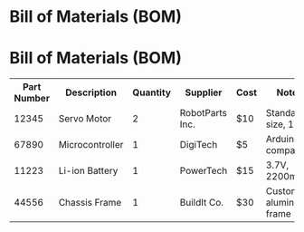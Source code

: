 # Bill of Materials (BOM)

# Bill of Materials (BOM)

<table>
  <tr>
    <th>Part Number</th>
    <th>Description</th>
    <th>Quantity</th>
    <th>Supplier</th>
    <th>Cost</th>
    <th>Notes</th>
  </tr>
  <tr>
    <td>12345</td>
    <td>Servo Motor</td>
    <td>2</td>
    <td>RobotParts Inc.</td>
    <td>$10</td>
    <td>Standard size, 12V</td>
  </tr>
  <tr>
    <td>67890</td>
    <td>Microcontroller</td>
    <td>1</td>
    <td>DigiTech</td>
    <td>$5</td>
    <td>Arduino compatible</td>
  </tr>
  <tr>
    <td>11223</td>
    <td>Li-ion Battery</td>
    <td>1</td>
    <td>PowerTech</td>
    <td>$15</td>
    <td>3.7V, 2200mAh</td>
  </tr>
  <tr>
    <td>44556</td>
    <td>Chassis Frame</td>
    <td>1</td>
    <td>BuildIt Co.</td>
    <td>$30</td>
    <td>Custom aluminum frame</td>
  </tr>
</table>

